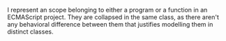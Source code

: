 I represent an scope belonging to either a program or  a function in an ECMAScript project. They are collapsed in the same class, as there aren't any behavioral difference between them that justifies modelling them in distinct classes.